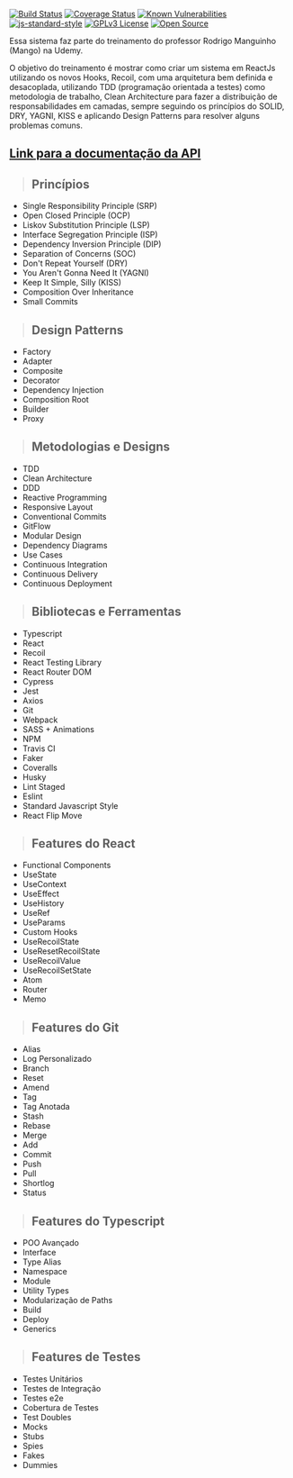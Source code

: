 [![Build Status](https://travis-ci.org/fabiordrig/clean-react.svg?branch=master)](https://travis-ci.org/fabiordrig/clean-react)
[![Coverage Status](https://coveralls.io/repos/github/fabiordrig/clean-react/badge.svg?branch=master)](https://coveralls.io/github/fabiordrig/clean-react?branch=master)
[![Known Vulnerabilities](https://snyk.io/test/github/rmanguinho/clean-react/badge.svg)](https://snyk.io/test/github/rmanguinho/clean-react)
[![js-standard-style](https://img.shields.io/badge/code%20style-standard-brightgreen.svg)](http://standardjs.com)
[![GPLv3 License](https://img.shields.io/badge/License-GPL%20v3-yellow.svg)](https://opensource.org/licenses/)
[![Open Source](https://badges.frapsoft.com/os/v1/open-source.svg?v=103)](https://opensource.org/)

Essa sistema faz parte do treinamento do professor Rodrigo Manguinho (Mango) na Udemy.

O objetivo do treinamento é mostrar como criar um sistema em ReactJs utilizando os novos
Hooks, Recoil, com uma arquitetura bem definida e desacoplada, utilizando TDD
(programação orientada a testes) como metodologia de trabalho, Clean Architecture para
fazer a distribuição de responsabilidades em camadas, sempre seguindo os princípios do
SOLID, DRY, YAGNI, KISS e aplicando Design Patterns para resolver alguns problemas
comuns.

## [**Link para a documentação da API**](http://fordevs.herokuapp.com/api-docs)

> ## Princípios

- Single Responsibility Principle (SRP)
- Open Closed Principle (OCP)
- Liskov Substitution Principle (LSP)
- Interface Segregation Principle (ISP)
- Dependency Inversion Principle (DIP)
- Separation of Concerns (SOC)
- Don't Repeat Yourself (DRY)
- You Aren't Gonna Need It (YAGNI)
- Keep It Simple, Silly (KISS)
- Composition Over Inheritance
- Small Commits

> ## Design Patterns

- Factory
- Adapter
- Composite
- Decorator
- Dependency Injection
- Composition Root
- Builder
- Proxy

> ## Metodologias e Designs

- TDD
- Clean Architecture
- DDD
- Reactive Programming
- Responsive Layout
- Conventional Commits
- GitFlow
- Modular Design
- Dependency Diagrams
- Use Cases
- Continuous Integration
- Continuous Delivery
- Continuous Deployment

> ## Bibliotecas e Ferramentas

- Typescript
- React
- Recoil
- React Testing Library
- React Router DOM
- Cypress
- Jest
- Axios
- Git
- Webpack
- SASS + Animations
- NPM
- Travis CI
- Faker
- Coveralls
- Husky
- Lint Staged
- Eslint
- Standard Javascript Style
- React Flip Move

> ## Features do React

- Functional Components
- UseState
- UseContext
- UseEffect
- UseHistory
- UseRef
- UseParams
- Custom Hooks
- UseRecoilState
- UseResetRecoilState
- UseRecoilValue
- UseRecoilSetState
- Atom
- Router
- Memo

> ## Features do Git

- Alias
- Log Personalizado
- Branch
- Reset
- Amend
- Tag
- Tag Anotada
- Stash
- Rebase
- Merge
- Add
- Commit
- Push
- Pull
- Shortlog
- Status

> ## Features do Typescript

- POO Avançado
- Interface
- Type Alias
- Namespace
- Module
- Utility Types
- Modularização de Paths
- Build
- Deploy
- Generics

> ## Features de Testes

- Testes Unitários
- Testes de Integração
- Testes e2e
- Cobertura de Testes
- Test Doubles
- Mocks
- Stubs
- Spies
- Fakes
- Dummies
